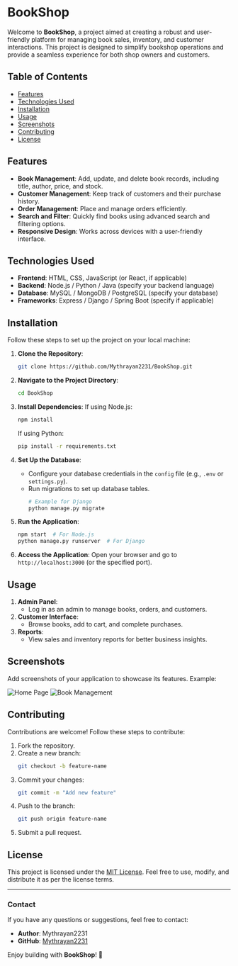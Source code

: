 # BookShop

Welcome to **BookShop**, a project aimed at creating a robust and user-friendly platform for managing book sales, inventory, and customer interactions. This project is designed to simplify bookshop operations and provide a seamless experience for both shop owners and customers.

## Table of Contents

- [Features](#features)
- [Technologies Used](#technologies-used)
- [Installation](#installation)
- [Usage](#usage)
- [Screenshots](#screenshots)
- [Contributing](#contributing)
- [License](#license)

## Features

- **Book Management**: Add, update, and delete book records, including title, author, price, and stock.
- **Customer Management**: Keep track of customers and their purchase history.
- **Order Management**: Place and manage orders efficiently.
- **Search and Filter**: Quickly find books using advanced search and filtering options.
- **Responsive Design**: Works across devices with a user-friendly interface.

## Technologies Used

- **Frontend**: HTML, CSS, JavaScript (or React, if applicable)
- **Backend**: Node.js / Python / Java (specify your backend language)
- **Database**: MySQL / MongoDB / PostgreSQL (specify your database)
- **Frameworks**: Express / Django / Spring Boot (specify if applicable)

## Installation

Follow these steps to set up the project on your local machine:

1. **Clone the Repository**:
   ```bash
   git clone https://github.com/Mythrayan2231/BookShop.git
   ```

2. **Navigate to the Project Directory**:
   ```bash
   cd BookShop
   ```

3. **Install Dependencies**:
   If using Node.js:
   ```bash
   npm install
   ```
   If using Python:
   ```bash
   pip install -r requirements.txt
   ```

4. **Set Up the Database**:
   - Configure your database credentials in the `config` file (e.g., `.env` or `settings.py`).
   - Run migrations to set up database tables.
     ```bash
     # Example for Django
     python manage.py migrate
     ```

5. **Run the Application**:
   ```bash
   npm start  # For Node.js
   python manage.py runserver  # For Django
   ```

6. **Access the Application**:
   Open your browser and go to `http://localhost:3000` (or the specified port).

## Usage

1. **Admin Panel**:
   - Log in as an admin to manage books, orders, and customers.
2. **Customer Interface**:
   - Browse books, add to cart, and complete purchases.
3. **Reports**:
   - View sales and inventory reports for better business insights.

## Screenshots

Add screenshots of your application to showcase its features. Example:

![Home Page](screenshots/home_page.png)
![Book Management](screenshots/book_management.png)

## Contributing

Contributions are welcome! Follow these steps to contribute:

1. Fork the repository.
2. Create a new branch:
   ```bash
   git checkout -b feature-name
   ```
3. Commit your changes:
   ```bash
   git commit -m "Add new feature"
   ```
4. Push to the branch:
   ```bash
   git push origin feature-name
   ```
5. Submit a pull request.

## License

This project is licensed under the [MIT License](LICENSE). Feel free to use, modify, and distribute it as per the license terms.

---

### Contact

If you have any questions or suggestions, feel free to contact:

- **Author**: Mythrayan2231
- **GitHub**: [Mythrayan2231](https://github.com/Mythrayan2231)

Enjoy building with **BookShop**! 🚀

